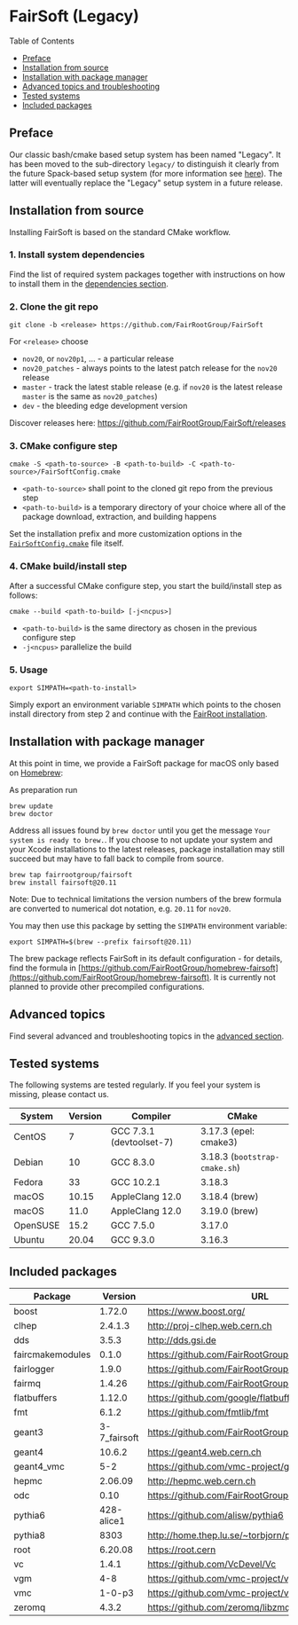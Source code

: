 # FairSoft (Legacy)

Table of Contents
* [Preface](#preface)
* [Installation from source](#installation-from-source)
* [Installation with package manager](#installation-with-package-manager)
* [Advanced topics and troubleshooting](#advanced-topics-and-troubleshooting)
* [Tested systems](#tested-systems)
* [Included packages](#included-packages)

## Preface

Our classic bash/cmake based setup system
has been named "Legacy". It has been moved to the
sub-directory `legacy/` to distinguish it clearly
from the future Spack-based setup system
(for more information see [here](../docs/README.md)).
The latter will eventually replace the "Legacy" setup system
in a future release.

## Installation from source

Installing FairSoft is based on the standard CMake workflow.

### 1. Install system dependencies

Find the list of required system packages together with instructions
on how to install them in the [dependencies section](dependencies.md).

### 2. Clone the git repo

```
git clone -b <release> https://github.com/FairRootGroup/FairSoft
```

For `<release>` choose
* `nov20`, or `nov20p1`, ... - a particular release
* `nov20_patches` - always points to the latest patch release for the `nov20` release
* `master` - track the latest stable release (e.g. if `nov20` is the latest release `master` is the same as `nov20_patches`)
* `dev` - the bleeding edge development version

Discover releases here: https://github.com/FairRootGroup/FairSoft/releases

### 3. CMake configure step

```
cmake -S <path-to-source> -B <path-to-build> -C <path-to-source>/FairSoftConfig.cmake
```

* `<path-to-source>` shall point to the cloned git repo from the previous step
* `<path-to-build>` is a temporary directory of your choice where all of the package download, extraction, and building happens

Set the installation prefix and more customization options in the [`FairSoftConfig.cmake`](../FairSoftConfig.cmake) file itself.

### 4. CMake build/install step

After a successful CMake configure step, you start the build/install step as follows:

```
cmake --build <path-to-build> [-j<ncpus>]
```

* `<path-to-build>` is the same directory as chosen in the previous configure step
* `-j<ncpus>` parallelize the build

### 5. Usage

```
export SIMPATH=<path-to-install>
```

Simply export an environment variable `SIMPATH` which points to the chosen install directory from step 2
and continue with the [FairRoot installation](https://github.com/FairRootGroup/FairRoot).

## Installation with package manager

At this point in time, we provide a FairSoft package for macOS only based on [Homebrew](https://brew.sh/):

As preparation run

```
brew update
brew doctor
```

Address all issues found by `brew doctor` until you get the message `Your system is ready to brew.`.
If you choose to not update your system and your Xcode installations to the latest releases, package
installation may still succeed but may have to fall back to compile from source.

```
brew tap fairrootgroup/fairsoft
brew install fairsoft@20.11
```

Note: Due to technical limitations the version numbers of the brew formula are converted to numerical
dot notation, e.g. `20.11` for `nov20`.

You may then use this package by setting the `SIMPATH` environment variable:

```
export SIMPATH=$(brew --prefix fairsoft@20.11)
```

The brew package reflects FairSoft in its default configuration - for details, find the formula in
[https://github.com/FairRootGroup/homebrew-fairsoft](https://github.com/FairRootGroup/homebrew-fairsoft).
It is currently not planned to provide other precompiled configurations.

## Advanced topics

Find several advanced and troubleshooting topics in the [advanced section](advanced.md).

## Tested systems

The following systems are tested regularly. If you feel your system is missing,
please contact us.

| **System** | **Version** | **Compiler** | **CMake** |
| --- | --- | --- | --- |
| CentOS | 7 | GCC 7.3.1 (devtoolset-7) | 3.17.3 (epel: cmake3) |
| Debian | 10 | GCC 8.3.0 | 3.18.3 (`bootstrap-cmake.sh`) |
| Fedora | 33 | GCC 10.2.1 | 3.18.3 |
| macOS | 10.15 | AppleClang 12.0 | 3.18.4 (brew) |
| macOS | 11.0 | AppleClang 12.0 | 3.19.0 (brew) |
| OpenSUSE | 15.2 | GCC 7.5.0 | 3.17.0 |
| Ubuntu | 20.04 | GCC 9.3.0 | 3.16.3 |

## Included packages

| **Package** | **Version** | **URL** |
| --- | --- | --- |
| boost            | 1.72.0       | https://www.boost.org/ |
| clhep            | 2.4.1.3      | http://proj-clhep.web.cern.ch |
| dds              | 3.5.3        | http://dds.gsi.de |
| faircmakemodules | 0.1.0        | https://github.com/FairRootGroup/FairCMakeModules |
| fairlogger       | 1.9.0        | https://github.com/FairRootGroup/FairLogger |
| fairmq           | 1.4.26       | https://github.com/FairRootGroup/FairMQ |
| flatbuffers      | 1.12.0       | https://github.com/google/flatbuffers |
| fmt              | 6.1.2        | https://github.com/fmtlib/fmt |
| geant3           | 3-7_fairsoft | https://github.com/FairRootGroup/geant3 |
| geant4           | 10.6.2       | https://geant4.web.cern.ch |
| geant4_vmc       | 5-2          | https://github.com/vmc-project/geant4_vmc |
| hepmc            | 2.06.09      | http://hepmc.web.cern.ch |
| odc              | 0.10         | https://github.com/FairRootGroup/ODC |
| pythia6          | 428-alice1   | https://github.com/alisw/pythia6 |
| pythia8          | 8303         | http://home.thep.lu.se/~torbjorn/pythia8 |
| root             | 6.20.08      | https://root.cern |
| vc               | 1.4.1        | https://github.com/VcDevel/Vc |
| vgm              | 4-8          | https://github.com/vmc-project/vgm |
| vmc              | 1-0-p3       | https://github.com/vmc-project/vmc |
| zeromq           | 4.3.2        | https://github.com/zeromq/libzmq |

